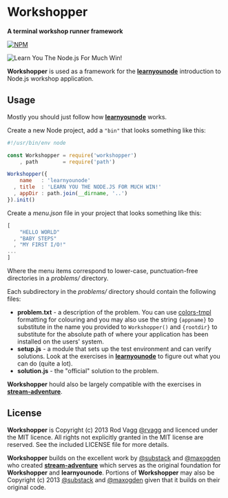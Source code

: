 # Workshopper

**A terminal workshop runner framework**

[![NPM](https://nodei.co/npm/workshopper.png)](https://nodei.co/npm/workshopper/) 

![Learn You The Node.js For Much Win!](https://raw.github.com/rvagg/learnyounode/master/learnyounode.png)

**Workshopper** is used as a framework for the **[learnyounode](https://github.com/rvagg/learnyounode)** introduction to Node.js workshop application.

## Usage

Mostly you should just follow how **[learnyounode](https://github.com/rvagg/learnyounode)** works.

Create a new Node project, add a `"bin"` that looks something like this:

```js
#!/usr/bin/env node

const Workshopper = require('workshopper')
    , path        = require('path')

Workshopper({
    name   : 'learnyounode'
  , title  : 'LEARN YOU THE NODE.JS FOR MUCH WIN!'
  , appDir : path.join(__dirname, '..')
}).init()
```

Create a *menu.json* file in your project that looks something like this:

```js
[
    "HELLO WORLD"
  , "BABY STEPS"
  , "MY FIRST I/O!"
...
]
```

Where the menu items correspond to lower-case, punctuation-free directories in a *problems/* directory.

Each subdirectory in the *problems/* directory should contain the following files:

 * **problem.txt** - a description of the problem. You can use [colors-tmpl](https://github.com/rvagg/colors-tmpl) formatting for colouring and you may also use the string `{appname}` to substitute in the name you provided to `Workshopper()` and `{rootdir}` to substitute for the absolute path of where your application has been installed on the users' system.
 * **setup.js** - a module that sets up the test environment and can verify solutions. Look at the exercises in **[learnyounode](https://github.com/rvagg/learnyounode)** to figure out what you can do (quite a lot).
 * **solution.js** - the "official" solution to the problem.

**Workshopper** hould also be largely compatible with the exercises in **[stream-adventure](https://github.com/substack/stream-adventure)**.

## License

**Workshopper** is Copyright (c) 2013 Rod Vagg [@rvagg](https://twitter.com/rvagg) and licenced under the MIT licence. All rights not explicitly granted in the MIT license are reserved. See the included LICENSE file for more details.

**Workshopper** builds on the excellent work by [@substack](https://github.com/substack) and [@maxogden](https://github.com/maxogden) who created **[stream-adventure](https://github.com/substack/stream-adventure)** which serves as the original foundation for **Workshopper** and **learnyounode**. Portions of **Workshopper** may also be Copyright (c) 2013 [@substack](https://github.com/substack) and [@maxogden](https://github.com/maxogden) given that it builds on their original code.